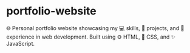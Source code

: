 # portfolio-website
🌐 Personal portfolio website showcasing my 💻 skills, 🚀 projects, and 🧠 experience in web development. Built using ⚙ HTML, 🎨 CSS, and ✨ JavaScript.
